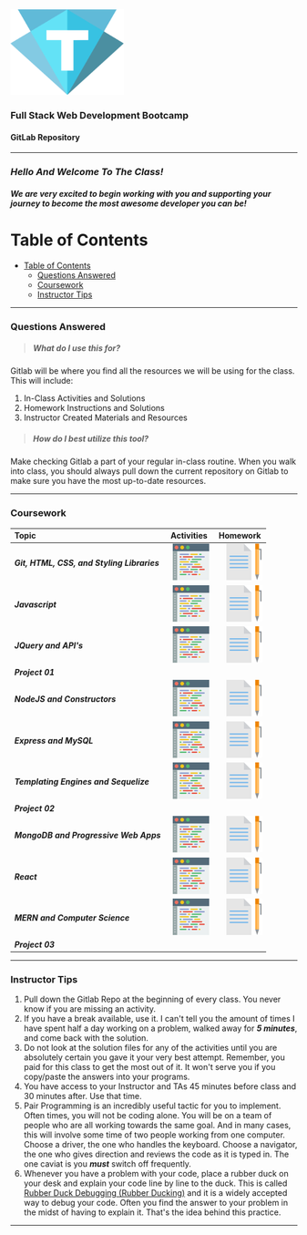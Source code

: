 <div>
<img src='./assets/images/Trilogy_Logo.png' height='150px'>
<h3>Full Stack Web Development Bootcamp</h3>
<h4>GitLab Repository</h4>
</div>

---

### _Hello And Welcome To The Class!_
##### We are very excited to begin working with you and supporting your journey to become the most _awesome_ developer you can be!

# Table of Contents
- [Table of Contents](#table-of-contents)
    - [Questions Answered](#questions-answered)
    - [Coursework](#coursework)
    - [Instructor Tips](#instructor-tips)

---

### Questions Answered
> ##### What do I use this for?
Gitlab will be where you find all the resources we will be using for the class. This will include:
1. In-Class Activities and Solutions
2. Homework Instructions and Solutions
3. Instructor Created Materials and Resources

> ##### How do I best utilize this tool?
Make checking Gitlab a part of your regular in-class routine. When you walk into class, you should always pull down the current repository on Gitlab to make sure you have the most up-to-date resources.

---

### Coursework
| Topic | Activities | Homework |
| :---- | ---------- | -------- |
| *__Git, HTML, CSS, and Styling Libraries__* | &nbsp; [![Activities](/assets/images/activities.png)](/Curriculum/Week01/Activities) | &nbsp; &nbsp; [![Homework](/assets/images/homework.png)](/Curriculum/Week01/Homework) |
| *__Javascript__* | &nbsp; [![Activities](/assets/images/activities.png)](/Curriculum/Week02/Activities) | &nbsp; &nbsp; [![Homework](/assets/images/homework.png)](/Curriculum/Week02/Homework) |
| *__JQuery and API's__* | &nbsp; [![Activities](/assets/images/activities.png)](/Curriculum/Week03/Activities) | &nbsp; &nbsp; [![Homework](/assets/images/homework.png)](/Curriculum/Week03/Homework) |
| *__Project 01__* | | |
| *__NodeJS and Constructors__* | &nbsp; [![Activities](/assets/images/activities.png)](/Curriculum/Week05/Activities) | &nbsp; &nbsp; [![Homework](/assets/images/homework.png)](/Curriculum/Week05/Homework) |
| *__Express and MySQL__* | &nbsp; [![Activities](/assets/images/activities.png)](/Curriculum/Week06/Activities) | &nbsp; &nbsp; [![Homework](/assets/images/homework.png)](/Curriculum/Week06/Homework) |
| *__Templating Engines and Sequelize__* | &nbsp; [![Activities](/assets/images/activities.png)](/Curriculum/Week07/Acitivities) | &nbsp; &nbsp; [![Homework](/assets/images/homework.png)](/Curriculum/Week07/Homework) |
| *__Project 02__* | | |
| *__MongoDB and Progressive Web Apps__* | &nbsp; [![Activities](/assets/images/activities.png)](/Curriculum/Week09/Activities) | &nbsp; &nbsp; [![Homework](/assets/images/homework.png)](/Curriculum/Week09/Homework) |
| *__React__* | &nbsp; [![Activities](/assets/images/activities.png)](/Curriculum/Week10/Activities) | &nbsp; &nbsp; [![Homework](/assets/images/homework.png)](/Curriculum/Week10/Homework) |
| *__MERN and Computer Science__* | &nbsp; [![Activities](/assets/images/activities.png)](/Curriculum/Week11/Activities) | &nbsp; &nbsp; [![Homework](/assets/images/homework.png)](/Curriculum/Week11/Homework) |
| *__Project 03__* | | |

---

### Instructor Tips

1. Pull down the Gitlab Repo at the beginning of every class. You never know if you are missing an activity.
2. If you have a break available, use it. I can't tell you the amount of times I have spent half a day working on a problem, walked away for *__5 minutes__*, and come back with the solution.
3. Do not look at the solution files for any of the activities until you are absolutely certain you gave it your very best attempt. Remember, you paid for this class to get the most out of it. It won't serve you if you copy/paste the answers into your programs.
4. You have access to your Instructor and TAs 45 minutes before class and 30 minutes after. Use that time.
5. Pair Programming is an incredibly useful tactic for you to implement. Often times, you will not be coding alone. You will be on a team of people who are all working towards the same goal. And in many cases, this will involve some time of two people working from one computer. Choose a driver, the one who handles the keyboard. Choose a navigator, the one who gives direction and reviews the code as it is typed in. The one caviat is you *__must__* switch off frequently. 
6. Whenever you have a problem with your code, place a rubber duck on your desk and explain your code line by line to the duck. This is called [Rubber Duck Debugging (Rubber Ducking)](https://en.wikipedia.org/wiki/Rubber_duck_debugging) and it is a widely accepted way to debug your code. Often you find the answer to your problem in the midst of having to explain it. That's the idea behind this practice.

---
